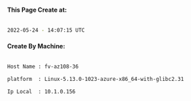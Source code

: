 
   
#### This Page Create at:

```bash

2022-05-24 - 14:07:15 UTC

```

#### Create By Machine:

```bash

Host Name : fv-az108-36

platform  : Linux-5.13.0-1023-azure-x86_64-with-glibc2.31

Ip Local  : 10.1.0.156

```

